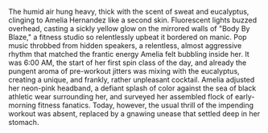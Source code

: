 The humid air hung heavy, thick with the scent of sweat and eucalyptus, clinging to Amelia Hernandez like a second skin.  Fluorescent lights buzzed overhead, casting a sickly yellow glow on the mirrored walls of "Body By Blaze," a fitness studio so relentlessly upbeat it bordered on manic.  Pop music throbbed from hidden speakers, a relentless, almost aggressive rhythm that matched the frantic energy Amelia felt bubbling inside her.  It was 6:00 AM, the start of her first spin class of the day, and already the pungent aroma of pre-workout jitters was mixing with the eucalyptus, creating a unique, and frankly, rather unpleasant cocktail.  Amelia adjusted her neon-pink headband, a defiant splash of color against the sea of black athletic wear surrounding her, and surveyed her assembled flock of early-morning fitness fanatics.  Today, however, the usual thrill of the impending workout was absent, replaced by a gnawing unease that settled deep in her stomach.
